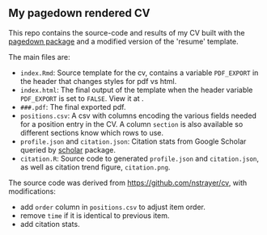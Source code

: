 ## My pagedown rendered CV

This repo contains the source-code and results of my CV built with the [pagedown package](https://pagedown.rbind.io) and a modified version of the 'resume' template. 

The main files are:

- `index.Rmd`: Source template for the cv, contains a variable `PDF_EXPORT` in the header that changes styles for pdf vs html. 
- `index.html`: The final output of the template when the header variable `PDF_EXPORT` is set to `FALSE`. View it at [](###).
- `###.pdf`: The final exported pdf. 
- `positions.csv`: A csv with columns encoding the various fields needed for a position entry in the CV. A column `section` is also available so different sections know which rows to use.
- `profile.json` and `citation.json`: Citation stats from Google Scholar queried by [scholar](https://cran.r-project.org/package=scholar) package.
- `citation.R`: Source code to generated `profile.json` and `citation.json`, as well as citation trend figure, `citation.png`.



The source code was derived from <https://github.com/nstrayer/cv>, with modifications:

+ add `order` column in `positions.csv` to adjust item order.
+ remove `time` if it is identical to previous item.
+ add citation stats.
